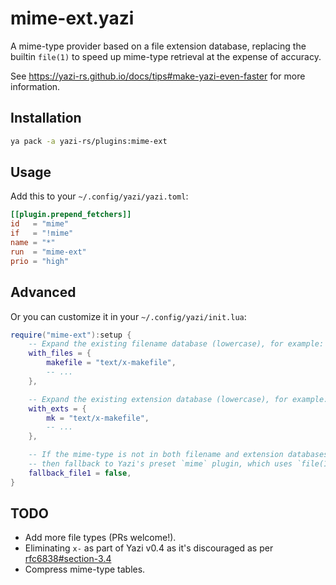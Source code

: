# mime-ext.yazi

A mime-type provider based on a file extension database, replacing the builtin `file(1)` to speed up mime-type retrieval at the expense of accuracy.

See https://yazi-rs.github.io/docs/tips#make-yazi-even-faster for more information.

## Installation

```sh
ya pack -a yazi-rs/plugins:mime-ext
```

## Usage

Add this to your `~/.config/yazi/yazi.toml`:

```toml
[[plugin.prepend_fetchers]]
id   = "mime"
if   = "!mime"
name = "*"
run  = "mime-ext"
prio = "high"
```

## Advanced

Or you can customize it in your `~/.config/yazi/init.lua`:

```lua
require("mime-ext"):setup {
	-- Expand the existing filename database (lowercase), for example:
	with_files = {
		makefile = "text/x-makefile",
		-- ...
	},

	-- Expand the existing extension database (lowercase), for example:
	with_exts = {
		mk = "text/x-makefile",
		-- ...
	},

	-- If the mime-type is not in both filename and extension databases,
	-- then fallback to Yazi's preset `mime` plugin, which uses `file(1)`
	fallback_file1 = false,
}
```

## TODO

- Add more file types (PRs welcome!).
- Eliminating `x-` as part of Yazi v0.4 as it's discouraged as per [rfc6838#section-3.4](https://datatracker.ietf.org/doc/html/rfc6838#section-3.4)
- Compress mime-type tables.
